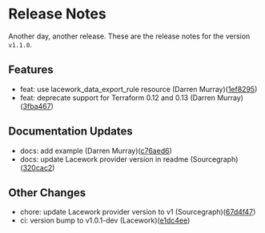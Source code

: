 # Release Notes
Another day, another release. These are the release notes for the version `v1.1.0`.

## Features
* feat: use lacework_data_export_rule resource (Darren Murray)([1ef8295](https://github.com/lacework/terraform-aws-s3-data-export/commit/1ef829591062ae44fc23bc28630d590733151da7))
* feat: deprecate support for Terraform 0.12 and 0.13 (Darren Murray)([3fba467](https://github.com/lacework/terraform-aws-s3-data-export/commit/3fba4678a488b2d2df99bd9c396a1e0321eee2c7))
## Documentation Updates
* docs: add example (Darren Murray)([c76aed6](https://github.com/lacework/terraform-aws-s3-data-export/commit/c76aed60f9282f6d8a5622649a8a48bcef8dd327))
* docs: update Lacework provider version in readme (Sourcegraph)([320cac2](https://github.com/lacework/terraform-aws-s3-data-export/commit/320cac266ee32d4924377b9fca52ed4728612842))
## Other Changes
* chore: update Lacework provider version to v1 (Sourcegraph)([67d4f47](https://github.com/lacework/terraform-aws-s3-data-export/commit/67d4f47479f0b9b29bea0724de1dd11b46d08057))
* ci: version bump to v1.0.1-dev (Lacework)([e1dc4ee](https://github.com/lacework/terraform-aws-s3-data-export/commit/e1dc4eec859bd807ecb5039f01023df954d099e1))
